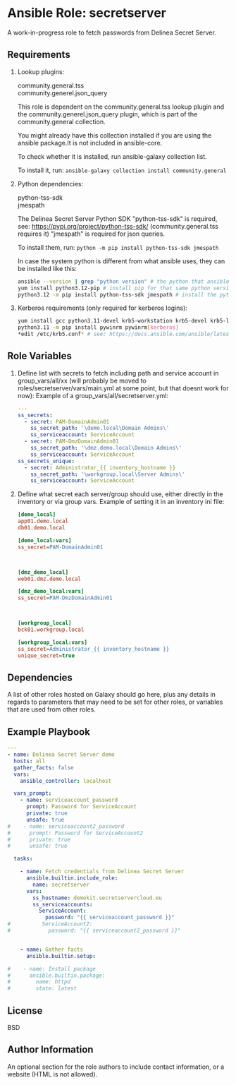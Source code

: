 Ansible Role: secretserver
=========

A work-in-progress role to fetch passwords from Delinea Secret Server.

Requirements
------------

1. Lookup plugins: 

    community.general.tss  
    community.generel.json_query   

    This role is dependent on the community.general.tss lookup plugin and the community.generel.json_query plugin, which is part of the community.general collection.

    You might already have this collection installed if you are using the ansible package.It is not included in ansible-core.

    To check whether it is installed, run ansible-galaxy collection list.

    To install it, run: `ansible-galaxy collection install community.general`

2. Python dependencies: 

    python-tss-sdk  
    jmespath

    The Delinea Secret Server Python SDK "python-tss-sdk" is required, see: https://pypi.org/project/python-tss-sdk/ (community.general.tss requires it)
    "jmespath" is required for json queries.

    To install them, run: 
    `python -m pip install python-tss-sdk jmespath`

    In case the system python is different from what ansible uses, they can be installed like this:
    ```bash
    ansible --version | grep "python version" # the python that ansible uses.
    yum install python3.12-pip # install pip for that same python version, in this example python 3.12.
    python3.12 -m pip install python-tss-sdk jmespath # install the python modules under that same python version.
    ```

3. Kerberos requirements (only required for kerberos logins):

    ```bash
    yum install gcc python3.11-devel krb5-workstation krb5-devel krb5-libs
    python3.11 -m pip install pywinrm pywinrm[kerberos]
    *edit /etc/krb5.conf* # see: https://docs.ansible.com/ansible/latest/os_guide/windows_winrm.html#kerberos
    ```


Role Variables
--------------

1. Define list with secrets to fetch including path and service account in group_vars/all/xx (will probably be moved to roles/secretserver/vars/main.yml at some point, but that doesnt work for now):
    Example of a group_vars/all/secretserver.yml:

    ```yaml
    ---
    ss_secrets:
      - secret: PAM-DomainAdmin01
        ss_secret_path: '\demo.local\Domain Admins\'
        ss_serviceaccount: ServiceAccount
      - secret: PAM-DmzDomainAdmin01
        ss_secret_path: '\dmz.demo.local\Domain Admins\'
        ss_serviceaccount: ServiceAccount
    ss_secrets_unique:
      - secret: Administrator_{{ inventory_hostname }}
        ss_secret_path: '\workgroup.local\Server Admins\'
        ss_serviceaccount: ServiceAccount
    ```

2. Define what secret each server/group should use, either directly in the inventory or via group vars.
    Example of setting it in an inventory ini file:

    ```ini
    [demo_local]
    app01.demo.local
    db01.demo.local

    [demo_local:vars]
    ss_secret=PAM-DomainAdmin01



    [dmz_demo_local]
    web01.dmz.demo.local

    [dmz_demo_local:vars]
    ss_secret=PAM-DmzDomainAdmin01



    [workgroup_local]
    bck01.workgroup.local

    [workgroup_local:vars]
    ss_secret=Administrator_{{ inventory_hostname }}
    unique_secret=true
    ```


Dependencies
------------

A list of other roles hosted on Galaxy should go here, plus any details in regards to parameters that may need to be set for other roles, or variables that are used from other roles.

Example Playbook
----------------

```yaml
---
- name: Delinea Secret Server demo
  hosts: all
  gather_facts: false
  vars:
    ansible_controller: localhost

  vars_prompt:
    - name: serviceaccount_password
      prompt: Password for ServiceAccount
      private: true
      unsafe: true
#    - name: serviceaccount2_password
#      prompt: Password for ServiceAccount2
#      private: true
#      unsafe: true

  tasks:

    - name: Fetch credentials from Delinea Secret Server
      ansible.builtin.include_role:
        name: secretserver
      vars:
        ss_hostname: demokit.secretservercloud.eu
        ss_serviceaccounts:
          ServiceAccount:
            password: "{{ serviceaccount_password }}"
#          ServiceAccount2:
#            password: "{{ serviceaccount2_password }}"


    - name: Gather facts
      ansible.builtin.setup:

#    - name: Install package
#      ansible.builtin.package:
#        name: httpd
#        state: latest

```


License
-------

BSD

Author Information
------------------

An optional section for the role authors to include contact information, or a website (HTML is not allowed).
